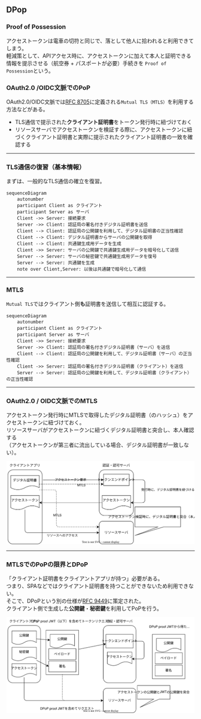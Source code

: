 ## DPop

### Proof of Possession

アクセストークンは電車の切符と同じで、落として他人に拾われると利用できてしまう。\
軽減策として、APIアクセス時に、アクセストークンに加えて本人と証明できる情報を提示させる（航空券 + パスポートが必要）手続きを `Proof of Possession`という。

### OAuth2.0 /OIDC文脈でのPoP

OAuth2.0/OIDC文脈では[RFC 8705](https://www.rfc-editor.org/rfc/rfc8705.html)に定義される`Mutual TLS（MTLS）`を利用する方法などがある。

- TLS通信で提示された**クライアント証明書**をトークン発行時に紐づけておく
- リソースサーバでアクセストークンを検証する際に、アクセストークンに紐づくクライアント証明書と実際に提示されたクライアント証明書の一致を確認する

---

### TLS通信の復習（基本情報）

まずは、一般的なTLS通信の確立を復習。

```mermaid {scale: 0.5}
sequenceDiagram
    autonumber
    participant Client as クライアント
    participant Server as サーバ
    Client ->> Server: 接続要求
    Server ->> Client: 認証局の署名付きデジタル証明書を送信
    Client --> Client: 認証局の公開鍵を利用して、デジタル証明書の正当性確認
    Client --> Client: デジタル証明書からサーバの公開鍵を取得
    Client --> Client: 共通鍵生成用データを生成
    Client ->> Server: サーバの公開鍵で共通鍵生成用データを暗号化して送信
    Server --> Server: サーバの秘密鍵で共通鍵生成用データを復号
    Server --> Server: 共通鍵を生成
    note over Client,Server: 以後は共通鍵で暗号化して通信
```

---

### MTLS

`Mutual TLS`ではクライアント側**も**証明書を送信して相互に認証する。

```mermaid
sequenceDiagram
    autonumber
    participant Client as クライアント
    participant Server as サーバ
    Client ->> Server: 接続要求
    Server ->> Client: 認証局の署名付きデジタル証明書（サーバ）を送信
    Client --> Client: 認証局の公開鍵を利用して、デジタル証明書（サーバ）の正当性確認
    Client ->> Server: 認証局の署名付きデジタル証明書（クライアント）を送信
    Server --> Server: 認証局の公開鍵を利用して、デジタル証明書（クライアント）の正当性確認
```

---

### OAuth2.0 / OIDC文脈でのMTLS

アクセストークン発行時にMTLSで取得したデジタル証明書（のハッシュ）をアクセストークンに紐づけておく。 \
リソースサーバがアクセストークンに紐づくデジタル証明書と突合し、本人確認する\
（アクセストークンが第三者に流出している場合、デジタル証明書が一致しない）。

<img src="/assets/mtls.drawio.svg"/>

---

### MTLSでのPoPの限界とDPoP

「クライアント証明書をクライアントアプリが持つ」必要がある。\
つまり、SPAなどではクライアント証明書を持つことができないため利用できない。\
そこで、DPoPという別の仕様が[RFC 9449](https://datatracker.ietf.org/doc/rfc9449/)に策定された。\
クライアント側で生成した**公開鍵**・**秘密鍵**を利用してPoPを行う。

<img src="/assets/dpop.drawio.svg" />
